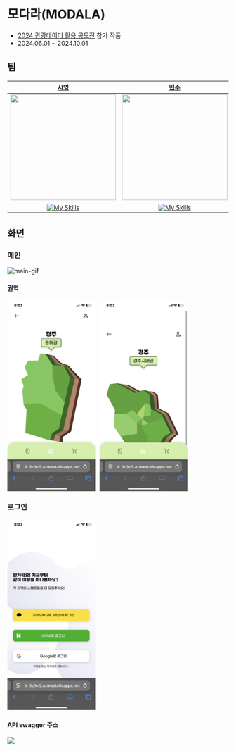 # 모다라(MODALA)

- <a href="https://www.2024tourapi.com/" alt="2024한국관광공사 공모전">2024 관광데이터 활용 공모전</a> 참가 작품
- 2024.06.01 ~ 2024.10.01

## 팀

|                                       [시영](https://github.com/krsy0411)                                       |                                        [민주](https://github.com/minzzn)                                        |                                       [현민](https://github.com/baekggum)                                       |                                 [용원](https://github.com/ChoiYongWon)                                 |
| :-------------------------------------------------------------------------------------------------------------: | :-------------------------------------------------------------------------------------------------------------: | :-------------------------------------------------------------------------------------------------------------: | :----------------------------------------------------------------------------------------------------: |
|          <img src="https://avatars.githubusercontent.com/u/90031820?v=4" width="240px" height="240px">          |          <img src="https://avatars.githubusercontent.com/u/97500865?v=4" width="240px" height="240px">          |         <img src="https://avatars.githubusercontent.com/u/127816292?v=4" width="240px" height="240px">          |     <img src="https://avatars.githubusercontent.com/u/40623433?v=4" width="240px" height="240px">      |
| [![My Skills](https://skillicons.dev/icons?i=react,ts,vite,styledcomponents&perline=4)](https://skillicons.dev) | [![My Skills](https://skillicons.dev/icons?i=react,ts,vite,styledcomponents&perline=4)](https://skillicons.dev) | [![My Skills](https://skillicons.dev/icons?i=react,ts,vite,styledcomponents&perline=4)](https://skillicons.dev) | [![My Skills](https://skillicons.dev/icons?i=nest,nginx,aws,docker&perline=4)](https://skillicons.dev) |

## 화면

### 메인

<img src="./assets/main.gif" alt="main-gif" width="200px">

#### 권역

<div style="display: flex; flex-direction: row; gap: 10px">
  <img src="./assets/eastsea.png" alt="eastsea-png" width="200px">
  <img src="./assets/street.png" alt="street-png" width="200px">
</div>

### 로그인

<img src="./assets/login.png" alt="login-png" width="200px">

#### API swagger 주소

<a href="https://api.modala.info" alt="swagger-link"><img src="https://img.shields.io/badge/Swagger-85EA2D?style=for-the-badge&logo=swagger&logoColor=black" /></a>
